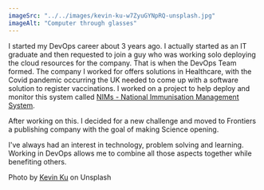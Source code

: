```yaml
---
imageSrc: "../../images/kevin-ku-w7ZyuGYNpRQ-unsplash.jpg"
imageAlt: "Computer through glasses"
---
```


I started my DevOps career about 3 years ago. I actually started as an IT graduate and then requested to join a guy who was working solo deploying the cloud resources for the company. That is when the DevOps Team formed. The company I worked for offers solutions in Healthcare, with the Covid pandemic occurring the UK needed to come up with a software solution to register vaccinations. I worked on a project to help deploy and monitor this system called <a href="https://www.graphnethealth.com/solutions/vaccinations/" target="_blank" rel="nofollow noopener noreferrer" aria-label="External Link"><u>NIMs - National Immunisation Management System</u></a>. 

After working on this. I decided for a new challenge and moved to Frontiers a publishing company with the goal of making Science opening.

I've always had an interest in technology, problem solving and learning. Working in DevOps allows me to combine all those aspects together while benefiting others.

Photo by <a href="https://unsplash.com/@ikukevk?utm_source=unsplash&utm_medium=referral&utm_content=creditCopyText" target="_blank" rel="nofollow noopener noreferrer" aria-label="External Link"><u>Kevin Ku</u></a> on Unsplash
